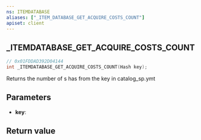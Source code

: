 ```yaml
---
ns: ITEMDATABASE
aliases: ["_ITEM_DATABASE_GET_ACQUIRE_COSTS_COUNT"]
apiset: client
---
```

## _ITEMDATABASE_GET_ACQUIRE_COSTS_COUNT

```c
// 0x01FDDAD392D04144
int _ITEMDATABASE_GET_ACQUIRE_COSTS_COUNT(Hash key);
```

Returns the number of <Item>s <acquirecosts> has from the key in catalog_sp.ymt

## Parameters
* **key**:

## Return value